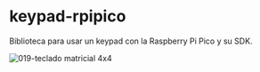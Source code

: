 # keypad-rpipico

Biblioteca para usar un keypad con la Raspberry Pi Pico y su SDK.


![019-teclado matricial 4x4](https://github.com/user-attachments/assets/df31cf67-9285-4d11-afed-21bd98c46297)
